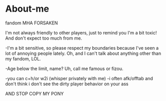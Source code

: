 # About-me
fandom
MHA
FORSAKEN

I'm not always friendly to other players, just to remind you I'm a bit toxic! And don't expect too much from me.

 -I'm a bit sensitive, so please respect my boundaries because I've seen a lot of annoying people lately. Oh, and I can't talk about anything other than my fandom, LOL. 

-Age below the limit, name? Uh, call me famous or fizou.

-you can c+h/or w2i (whisper privately with me) -i often afk/offtab and don't think i don't see the dirty player behavior on your ass

AND STOP COPY MY PONY
